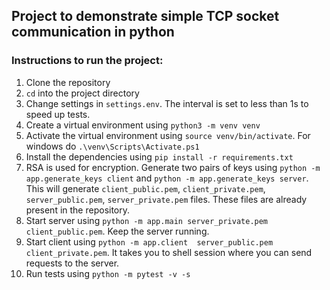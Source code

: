 ## Project to demonstrate simple TCP socket communication in python

### Instructions to run the project:
1. Clone the repository
2. `cd` into the project directory
3. Change settings in `settings.env`. The interval is set to less than 1s to speed up tests.
4. Create a virtual environment using `python3 -m venv venv`
5. Activate the virtual environment using `source venv/bin/activate`. For windows do `.\venv\Scripts\Activate.ps1`
6. Install the dependencies using `pip install -r requirements.txt`
7. RSA is used for encryption. Generate two pairs of keys using `python -m app.generate_keys client` and `python -m app.generate_keys server`. This will generate `client_public.pem`, `client_private.pem`, `server_public.pem`, `server_private.pem` files. These files are already present in the repository.
8. Start server using `python -m app.main server_private.pem client_public.pem`. Keep the server running.
9. Start client using `python -m app.client  server_public.pem client_private.pem`. It takes you to shell session where you can send requests to the server.
10. Run tests using `python -m pytest -v -s`
